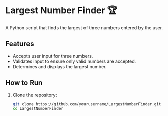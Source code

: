 # Largest Number Finder 🏆

A Python script that finds the largest of three numbers entered by the user.

## Features
- Accepts user input for three numbers.
- Validates input to ensure only valid numbers are accepted.
- Determines and displays the largest number.

## How to Run
1. Clone the repository:
   ```bash
   git clone https://github.com/yourusername/LargestNumberFinder.git
   cd LargestNumberFinder